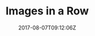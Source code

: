 ---
title: 'Images in a Row'
draft: false
path: 00-sweden-to-las-palmas/img_8147.jpg
description: 'Theseareallpictures'
date: 2017-08-07T09:12:06Z
location: [50.87063333333333, -1.3103305555555556]
size: 4032x3024
catergory: sweden-to-las-palmas
--- 